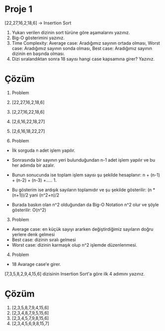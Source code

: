 # Proje 1
[22,27,16,2,18,6] -> Insertion Sort

1. Yukarı verilen dizinin sort türüne göre aşamalarını yazınız.
2. Big-O gösterimini yazınız.
3. Time Complexity: Average case: Aradığımız sayının ortada olması, Worst case: Aradığımız sayının sonda olması,  Best case: Aradığımız sayının dizinin en başında olması.
4. Dizi sıralandıktan sonra 18 sayısı hangi case kapsamına girer? Yazınız.

# Çözüm

1. Problem

1. [22,27,16,2,18,6]
2. [2,27,16,22,18,6]
3. [2,6,16,22,18,27]
4. [2,6,16,18,22,27]

2. Problem

* İlk sorguda n adet işlem yapılır. 
* Sonrasında bir sayının yeri bulunduğundan n-1 adet işlem yapılır ve bu her adımda bir azalır. 

* Bunun sonucunda ise toplam işlem sayısı şu şekilde hesaplanır: n + (n-1) + (n-2) + (n-3) +..... 1. 
* Bu gösterim ise ardışık sayıların toplamıdır ve şu şekilde gösterilir: (n * (n+1))/2 yani (n^2+n)/2  
* Burada baskın olan n^2 olduğundan da Big-O Notation n^2 olur ve şöyle gösterilir: O(n^2)

3. Problem
 
* Average case: en küçük sayıyı ararken değiştirdiğimiz sayıların doğru yerlere denk gelmesi
* Best case: dizinin sıralı gelmesi
* Worst case: dizinin karmaşık olup n^2 işlemde düzenlenmesi.

4. Problem

* 18 Avarage case'e girer.

[7,3,5,8,2,9,4,15,6] dizisinin Insertion Sort'a göre ilk 4 adımını yazınız.

# Çözüm

1. [2,3,5,8,7,9,4,15,6]
2. [2,3,4,8,7,9,5,15,6]
3. [2,3,4,5,7,9,8,15,6]
4. [2,3,4,5,6,9,8,15,7]
